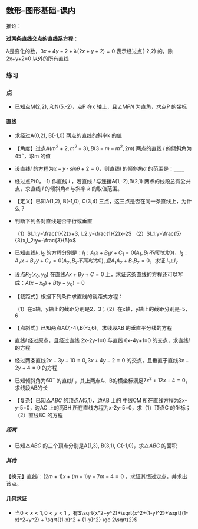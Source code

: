 ## 数形-图形基础-课内

推论：

**过两条直线交点的直线系方程**：

$\lambda$是变化的数，$3x+4y-2+\lambda(2x+y+2)=0$ 表示经过点(-2,2) 的，除2x+y+2=0 以外的所有直线

### 练习

### 点

- 已知点M(2,2), 和N(5,-2)，点P 在x 轴上，且$\angle MPN$ 为直角，求点P 的坐标

#### 直线

- 求经过A(0,2), B(-1,0) 两点的直线的斜率k 的值


- 【角度】过点$A(m^2+2,m^2-3),B(3-m-m^2,2m)$ 两点的直线 $l$ 的倾斜角为$45^\circ$，求m 的值
- 设直线$l$ 的方程为$x-y\cdot sin\theta+2=0$，则直线$l$ 的倾斜角$\alpha$ 的范围是：`____`
- 经过点P(0，-1) 作直线 $l$ ，若直线 $l$ 与连接A(1,-2),B(2,1) 两点的线段总有公共点，求直线 $l$ 的倾斜角$\alpha$ 与斜率 $k$ 的取值范围。 


- 【定义】已知A(1,2), B(-1,0), C(3,4) 三点，这三点是否在同一条直线上，为什么？


- 判断下列各对直线是否平行或垂直

    （1）$l_1:y=\frac{1}{2}x+3, l_2:y=\frac{1}{2}x-2$ （2）$l_1:y=\frac{5}{3}x,l_2:y=-\frac{3}{5}x$

- 已知直线$l_1,l_2$ 的方程分别是：$l_1:A_1x+B_1y+C_1=0(A_1,B_1 不同时为0)，l_2:A_2x+B_2y+C_2=0(A_2,B_2不同时为0),且A_1A_2+B_1B_2=0$，求证 $l_1\bot l_2$

- 设点$P_0(x_0,y_0)$ 在直线$Ax+By+C=0$ 上，求证这条直线的方程还可以写成：$A(x-x_0)+B(y-y_0)=0$

- 【截距式】根据下列条件求直线的截距式方程：

    （1）在x轴，y轴上的截距分别是2，3；（2）在x轴，y轴上的截距分别是-5，6

- 【点斜式】已知两点A(7,-4),B(-5,6)，求线段AB 的垂直平分线的方程

- 直线$l$ 经过原点，且经过直线 2x-2y-1=0 与直线 6x-4y+1=0 的交点，求直线$l$ 的方程

- 经过两条直线$2x-3y+10=0,3x+4y-2=0$ 的交点，且垂直于直线$3x-2y+4=0$ 的方程


- 已知倾斜角为$60^\circ$ 的直线$l$ ，其上两点A、B的横坐标满足$7x^2+12x+4=0$，求线段AB的长
- 【复杂】已知$\triangle ABC$ 的顶点A(5,1)，边AB 上的 中线CM 所在直线方程为2x-y-5=0，边AC 上的高BH 所在直线方程为x-2y-5=0，求（1）顶点C 的坐标；（2）直线BC 的方程

##### 距离

- 已知$\triangle ABC$ 的三个顶点分别是A(1,3), B(3,1), C(-1,0)，求$\triangle ABC$ 的面积

##### 其他

【换元】直线$l:(2m+1)x+(m+1)y-7m-4=0$ ，求证其恒过定点，并求出该点。

#### 几何求证

- 当$0\lt x \lt 1,0\lt y \lt 1$ ，有$\sqrt{x^2+y^2}+\sqrt{x^2+(1-y)^2}+\sqrt{(1-x)^2+y^2} + \sqrt{(1-x)^2 + (1-y)^2} \ge 2\sqrt{2}$

